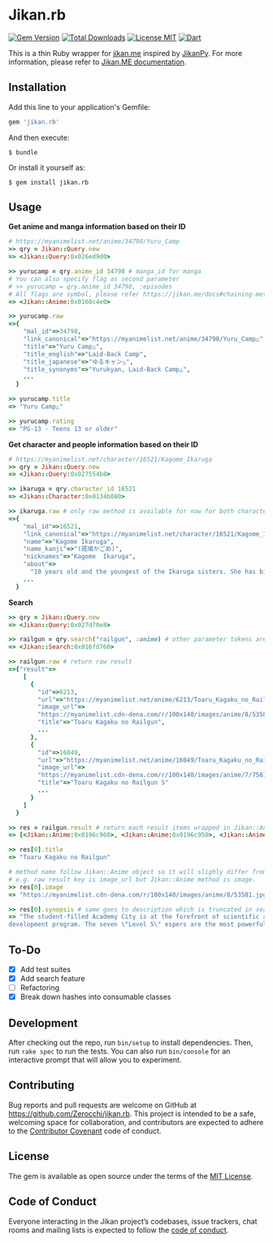 # Jikan.rb

[![Gem Version](https://img.shields.io/gem/v/jikan.rb.svg)](https://rubygems.org/gems/jikan.rb) [![Total Downloads](https://img.shields.io/gem/dt/jikan.rb.svg?colorB=6495ed)](https://rubygems.org/gems/jikan.rb) [![License MIT](https://img.shields.io/badge/license-MIT-blue.svg)](https://opensource.org/licenses/mit-license.php) [![Dart](https://img.shields.io/badge/language-Ruby-red.svg)](https://www.ruby-lang.org/)

This is a thin Ruby wrapper for [jikan.me](http://jikan.me) inspired by [JikanPy](https://github.com/AWConant/jikanpy).  For more information, please refer to [Jikan.ME documentation](https://jikan.me/docs).

## Installation

Add this line to your application's Gemfile:

```ruby
gem 'jikan.rb'
```

And then execute:

    $ bundle

Or install it yourself as:

    $ gem install jikan.rb

## Usage

**Get anime and manga information based on their ID**

```ruby
# https://myanimelist.net/anime/34798/Yuru_Camp
>> qry = Jikan::Query.new
=> <Jikan::Query:0x026ed9d0>

>> yurucamp = qry.anime_id 34798 # manga_id for manga
# You can also specify flag as second parameter
# >> yurucamp = qry.anime_id 34798, :episodes
# All flags are symbol, please refer https://jikan.me/docs#chaining-methods to see all available flags
=> <Jikan::Anime:0x0168c4e0>

>> yurucamp.raw
=>{
    "mal_id"=>34798,
    "link_canonical"=>"https://myanimelist.net/anime/34798/Yuru_Camp△",
    "title"=>"Yuru Camp△",
    "title_english"=>"Laid-Back Camp",
    "title_japanese"=>"ゆるキャン△",
    "title_synonyms"=>"Yurukyan, Laid-Back Camp△",
    ...
  }

>> yurucamp.title
=> "Yuru Camp△"

>> yurucamp.rating
=> "PG-13 - Teens 13 or older"
```

**Get character and people information based on their ID**

```ruby
# https://myanimelist.net/character/16521/Kagome_Ikaruga
>> qry = Jikan::Query.new
=> <Jikan::Query:0x027554b8>

>> ikaruga = qry.character_id 16521
=> <Jikan::Character:0x0134b080>

>> ikaruga.raw # only raw method is available for now for both character and people
=>{
    "mal_id"=>16521,
    "link_canonical"=>"https://myanimelist.net/character/16521/Kagome_Ikaruga",
    "name"=>"Kagome Ikaruga",
    "name_kanji"=>"(斑鳩かごめ)",
    "nicknames"=>"Kagome  Ikaruga",
    "about"=>
      "10 years old and the youngest of the Ikaruga sisters. She has bigger breast than Ayame so she covers them. She seems to like Masashi.",
    ...
  }
```

**Search**
``` ruby
>> qry = Jikan::Query.new
=> <Jikan::Query:0x027d70e8>

>> railgun = qry.search("railgun", :anime) # other parameter tokens are :manga, :character, :person
=> <Jikan::Search:0x016fd760>

>> railgun.raw # return raw result
=>{"result"=>
    [
      { 
        "id"=>6213,
        "url"=>"https://myanimelist.net/anime/6213/Toaru_Kagaku_no_Railgun",
        "image_url"=>
        "https://myanimelist.cdn-dena.com/r/100x140/images/anime/8/53581.jpg?s=4003b92ef0e723389087b69a8a08d742",
        "title"=>"Toaru Kagaku no Railgun",
        ...
      },
      {
        "id"=>16049,
        "url"=>"https://myanimelist.net/anime/16049/Toaru_Kagaku_no_Railgun_S",
        "image_url"=>
        "https://myanimelist.cdn-dena.com/r/100x140/images/anime/7/75610.jpg?s=ca85d87b5ff134c73f03184d111604c0",
        "title"=>"Toaru Kagaku no Railgun S"
        ...
      }
    ]
  }

>> res = railgun.result # return each result items wrapped in Jikan::Anime object
=> [<Jikan::Anime:0x0196c968>, <Jikan::Anime:0x0196c950>, <Jikan::Anime:0x019f1610>, <Jikan::Anime:0x019f15f8>, ...]

>> res[0].title
=> "Toaru Kagaku no Railgun"

# method name follow Jikan::Anime object so it will slighly differ from raw result keys
# e.g. raw result key is image_url but Jikan::Anime method is image.
>> res[0].image
=> "https://myanimelist.cdn-dena.com/r/100x140/images/anime/8/53581.jpg?s=4003b92ef0e723389087b69a8a08d742"

>> res[0].synopsis # same goes to description which is truncated in search result. We use synopsis method instead.
=> "The student-filled Academy City is at the forefront of scientific advancement and home to the esper 
development program. The seven \"Level 5\" espers are the most powerful in Academy City, and ranked th..."

```

## To-Do
- [X] Add test suites
- [X] Add search feature
- [ ] Refactoring 
- [X] Break down hashes into consumable classes

## Development

After checking out the repo, run `bin/setup` to install dependencies. Then, run `rake spec` to run the tests. You can also run `bin/console` for an interactive prompt that will allow you to experiment.

## Contributing

Bug reports and pull requests are welcome on GitHub at https://github.com/Zerocchi/jikan.rb. This project is intended to be a safe, welcoming space for collaboration, and contributors are expected to adhere to the [Contributor Covenant](http://contributor-covenant.org) code of conduct.

## License

The gem is available as open source under the terms of the [MIT License](https://opensource.org/licenses/MIT).

## Code of Conduct

Everyone interacting in the Jikan project’s codebases, issue trackers, chat rooms and mailing lists is expected to follow the [code of conduct](https://github.com/Zerocchi/jikan/blob/master/CODE_OF_CONDUCT.md).
